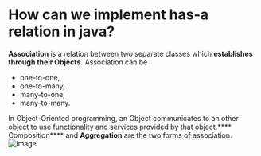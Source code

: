 # How can we implement has-a relation in java?
**Association** is a relation between two separate classes which **establishes through their Objects.** Association can be 
- one-to-one, 
- one-to-many, 
- many-to-one, 
- many-to-many. 

In Object-Oriented programming, an Object communicates to an other object to use functionality and services provided by that object.**** Composition**** and **Aggregation** are the two forms of association. 
![image](https://user-images.githubusercontent.com/34915737/160273169-6a580669-c88b-4f8d-81e2-faa3adf0935c.png)

